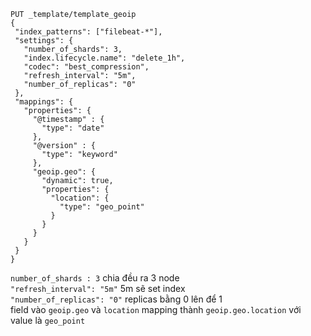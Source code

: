 ```
PUT _template/template_geoip
{
 "index_patterns": ["filebeat-*"],
 "settings": {
   "number_of_shards": 3,
   "index.lifecycle.name": "delete_1h",
   "codec": "best_compression",
   "refresh_interval": "5m",
   "number_of_replicas": "0"
 },
 "mappings": {
   "properties": {
     "@timestamp" : {
       "type": "date"
     },
     "@version" : {
       "type": "keyword"
     },
     "geoip.geo": {
       "dynamic": true,
       "properties": {
         "location": {
           "type": "geo_point"
         }
       }
     }
   }
 }
}
```
`number_of_shards : 3` chia đều ra 3 node  
`"refresh_interval": "5m"` 5m sẽ set index  
`"number_of_replicas": "0"` replicas bằng 0 lên để 1  
field vào `geoip.geo` và `location` mapping thành `geoip.geo.location` với value là `geo_point`
